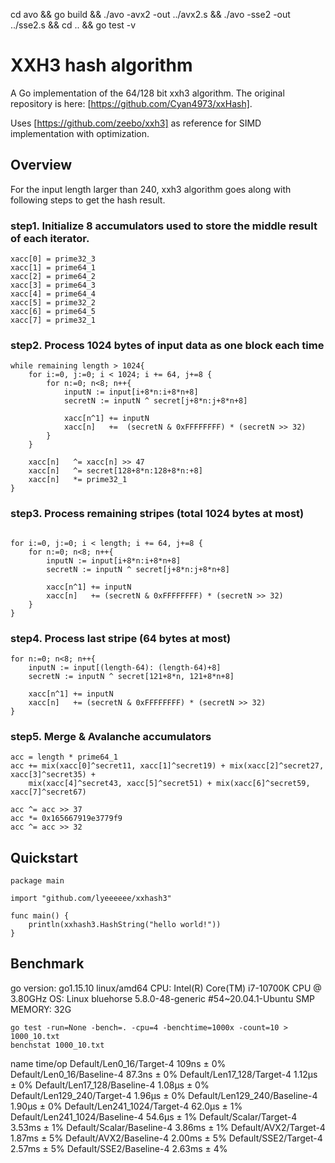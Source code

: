 cd avo && go build && ./avo -avx2 -out ../avx2.s && ./avo -sse2 -out ../sse2.s && cd .. && go test -v

# XXH3 hash algorithm
A Go implementation of the 64/128 bit xxh3 algorithm. The original repository is here: [https://github.com/Cyan4973/xxHash].

Uses [https://github.com/zeebo/xxh3] as reference for SIMD implementation with optimization.

## Overview
For the input length larger than 240, xxh3 algorithm goes along with following steps to get the hash result.

### step1.  Initialize 8 accumulators used to store the middle result of each iterator.
```
xacc[0] = prime32_3
xacc[1] = prime64_1
xacc[2] = prime64_2
xacc[3] = prime64_3
xacc[4] = prime64_4
xacc[5] = prime32_2
xacc[6] = prime64_5
xacc[7] = prime32_1
```

### step2.  Process 1024 bytes of input data as one block each time
```
while remaining length > 1024{
    for i:=0, j:=0; i < 1024; i += 64, j+=8 {
        for n:=0; n<8; n++{
            inputN := input[i+8*n:i+8*n+8]
            secretN := inputN ^ secret[j+8*n:j+8*n+8]
            
            xacc[n^1] += inputN
            xacc[n]   +=  (secretN & 0xFFFFFFFF) * (secretN >> 32)
        }
    }
    
    xacc[n]   ^= xacc[n] >> 47
    xacc[n]   ^= secret[128+8*n:128+8*n:+8]
    xacc[n]   *= prime32_1
}
```

### step3.  Process remaining stripes (total 1024 bytes at most)
```

for i:=0, j:=0; i < length; i += 64, j+=8 {
    for n:=0; n<8; n++{
        inputN := input[i+8*n:i+8*n+8]
        secretN := inputN ^ secret[j+8*n:j+8*n+8]
    
        xacc[n^1] += inputN
        xacc[n]   += (secretN & 0xFFFFFFFF) * (secretN >> 32)
    }
}
```

### step4.  Process last stripe  (64 bytes at most)
```
for n:=0; n<8; n++{
    inputN := input[(length-64): (length-64)+8]
    secretN := inputN ^ secret[121+8*n, 121+8*n+8]

    xacc[n^1] += inputN
    xacc[n]   += (secretN & 0xFFFFFFFF) * (secretN >> 32)
}
```

### step5.  Merge & Avalanche accumulators
```
acc = length * prime64_1
acc += mix(xacc[0]^secret11, xacc[1]^secret19) + mix(xacc[2]^secret27, xacc[3]^secret35) +
    mix(xacc[4]^secret43, xacc[5]^secret51) + mix(xacc[6]^secret59, xacc[7]^secret67)

acc ^= acc >> 37
acc *= 0x165667919e3779f9
acc ^= acc >> 32
```


## Quickstart
```
package main

import "github.com/lyeeeeee/xxhash3"

func main() {
	println(xxhash3.HashString("hello world!"))
}
```
## Benchmark
go version: go1.15.10 linux/amd64
CPU: Intel(R) Core(TM) i7-10700K CPU @ 3.80GHz
OS: Linux bluehorse 5.8.0-48-generic #54~20.04.1-Ubuntu SMP
MEMORY: 32G

```
go test -run=None -bench=. -cpu=4 -benchtime=1000x -count=10 > 1000_10.txt
benchstat 1000_10.txt
```

name                            time/op
Default/Len0_16/Target-4         109ns ± 0%
Default/Len0_16/Baseline-4      87.3ns ± 0%
Default/Len17_128/Target-4      1.12µs ± 0%
Default/Len17_128/Baseline-4    1.08µs ± 0%
Default/Len129_240/Target-4     1.96µs ± 0%
Default/Len129_240/Baseline-4   1.90µs ± 0%
Default/Len241_1024/Target-4    62.0µs ± 1%
Default/Len241_1024/Baseline-4  54.6µs ± 1%
Default/Scalar/Target-4         3.53ms ± 1%
Default/Scalar/Baseline-4       3.86ms ± 1%
Default/AVX2/Target-4           1.87ms ± 5%
Default/AVX2/Baseline-4         2.00ms ± 5%
Default/SSE2/Target-4           2.57ms ± 5%
Default/SSE2/Baseline-4         2.63ms ± 4%